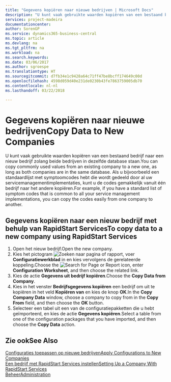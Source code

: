 ```yaml
---
title: "Gegevens kopiëren naar nieuwe bedrijven | Microsoft Docs"
description: "U kunt vaak gebruikte waarden kopiëren van een bestaand bedrijf naar een nieuw bedrijf zolang beide bedrijven in dezelfde database staan. Indien u bijvoorbeeld een standaardlijst met symptoomcodes hebt die wordt gedeeld door al uw servicemanagementimplementaties, kunt u de codes gemakkelijk vanuit één bedrijf naar het andere kopiëren."
services: project-madeira
documentationcenter: 
author: SorenGP
ms.service: dynamics365-business-central
ms.topic: article
ms.devlang: na
ms.tgt_pltfrm: na
ms.workload: na
ms.search.keywords: 
ms.date: 03/06/2017
ms.author: sgroespe
ms.translationtype: HT
ms.sourcegitcommit: d7fb34e1c9428a64c71ff47be8bcff174649c00d
ms.openlocfilehash: 4598d059d40e231de0230b43fe7863759005db70
ms.contentlocale: nl-nl
ms.lasthandoff: 03/22/2018

---
```

# <a name="copy-data-to-new-companies"></a><span data-ttu-id="10038-104">Gegevens kopiëren naar nieuwe bedrijven</span><span class="sxs-lookup"><span data-stu-id="10038-104">Copy Data to New Companies</span></span>
<span data-ttu-id="10038-105">U kunt vaak gebruikte waarden kopiëren van een bestaand bedrijf naar een nieuw bedrijf zolang beide bedrijven in dezelfde database staan.</span><span class="sxs-lookup"><span data-stu-id="10038-105">You can copy commonly used values from an existing company to a new one, as long as both companies are in the same database.</span></span> <span data-ttu-id="10038-106">Als u bijvoorbeeld een standaardlijst met symptoomcodes hebt die wordt gedeeld door al uw servicemanagementimplementaties, kunt u de codes gemakkelijk vanuit één bedrijf naar het andere kopiëren.</span><span class="sxs-lookup"><span data-stu-id="10038-106">For example, if you have a standard list of symptom codes that is common to all your service management implementations, you can copy the codes easily from one company to another.</span></span>  

## <a name="to-copy-data-to-a-new-company-using-rapidstart-services"></a><span data-ttu-id="10038-107">Gegevens kopiëren naar een nieuw bedrijf met behulp van RapidStart Services</span><span class="sxs-lookup"><span data-stu-id="10038-107">To copy data to a new company using RapidStart Services</span></span>  
1. <span data-ttu-id="10038-108">Open het nieuw bedrijf.</span><span class="sxs-lookup"><span data-stu-id="10038-108">Open the new company.</span></span>  
2. <span data-ttu-id="10038-109">Kies het pictogram ![Zoeken naar pagina of rapport](media/ui-search/search_small.png "pictogram Zoeken naar pagina of rapport"), voer **Configuratiewerkblad** in en kies vervolgens de gerelateerde koppeling.</span><span class="sxs-lookup"><span data-stu-id="10038-109">Choose the ![Search for Page or Report](media/ui-search/search_small.png "Search for Page or Report icon") icon, enter **Configuration Worksheet**, and then choose the related link.</span></span>  
3. <span data-ttu-id="10038-110">Kies de actie **Gegevens uit bedrijf kopiëren**.</span><span class="sxs-lookup"><span data-stu-id="10038-110">Choose the **Copy Data from Company**.</span></span>  
4. <span data-ttu-id="10038-111">Kies in het venster **Bedrijfsgegevens kopiëren** een bedrijf om uit te kopiëren in het veld **Kopiëren van** en kies de knop **OK**.</span><span class="sxs-lookup"><span data-stu-id="10038-111">In the **Copy Company Data** window, choose a company to copy from in the **Copy From** field, and then choose the **OK** button.</span></span>  
5. <span data-ttu-id="10038-112">Selecteer een tabel uit een van de configuratiepakketten die u hebt geïmporteerd, en kies de actie **Gegevens kopiëren**.</span><span class="sxs-lookup"><span data-stu-id="10038-112">Select a table from one of the configuration packages that you have imported, and then choose the **Copy Data** action.</span></span>

## <a name="see-also"></a><span data-ttu-id="10038-113">Zie ook</span><span class="sxs-lookup"><span data-stu-id="10038-113">See Also</span></span>
[<span data-ttu-id="10038-114">Configuraties toepassen op nieuwe bedrijven</span><span class="sxs-lookup"><span data-stu-id="10038-114">Apply Configurations to New Companies</span></span>](admin-apply-configuration-to-new-companies.md)  
[<span data-ttu-id="10038-115">Een bedrijf met RapidStart Services instellen</span><span class="sxs-lookup"><span data-stu-id="10038-115">Setting Up a Company With RapidStart Services</span></span>](admin-set-up-a-company-with-rapidstart.md)  
[<span data-ttu-id="10038-116">Beheer</span><span class="sxs-lookup"><span data-stu-id="10038-116">Administration</span></span>](admin-setup-and-administration.md)

